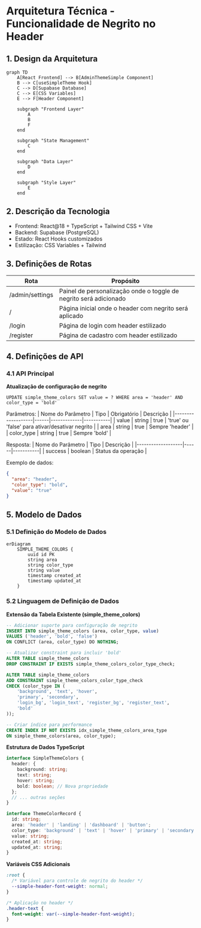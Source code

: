 # Arquitetura Técnica - Funcionalidade de Negrito no Header

## 1. Design da Arquitetura

```mermaid
graph TD
    A[React Frontend] --> B[AdminThemeSimple Component]
    B --> C[useSimpleTheme Hook]
    C --> D[Supabase Database]
    C --> E[CSS Variables]
    E --> F[Header Component]

    subgraph "Frontend Layer"
        A
        B
        F
    end

    subgraph "State Management"
        C
    end

    subgraph "Data Layer"
        D
    end

    subgraph "Style Layer"
        E
    end
```

## 2. Descrição da Tecnologia

- Frontend: React@18 + TypeScript + Tailwind CSS + Vite
- Backend: Supabase (PostgreSQL)
- Estado: React Hooks customizados
- Estilização: CSS Variables + Tailwind

## 3. Definições de Rotas

| Rota | Propósito |
|------|-----------|
| /admin/settings | Painel de personalização onde o toggle de negrito será adicionado |
| / | Página inicial onde o header com negrito será aplicado |
| /login | Página de login com header estilizado |
| /register | Página de cadastro com header estilizado |

## 4. Definições de API

### 4.1 API Principal

**Atualização de configuração de negrito**
```
UPDATE simple_theme_colors SET value = ? WHERE area = 'header' AND color_type = 'bold'
```

Parâmetros:
| Nome do Parâmetro | Tipo | Obrigatório | Descrição |
|-------------------|------|-------------|-----------|
| value | string | true | 'true' ou 'false' para ativar/desativar negrito |
| area | string | true | Sempre 'header' |
| color_type | string | true | Sempre 'bold' |

Resposta:
| Nome do Parâmetro | Tipo | Descrição |
|-------------------|------|-----------|
| success | boolean | Status da operação |

Exemplo de dados:
```json
{
  "area": "header",
  "color_type": "bold",
  "value": "true"
}
```

## 5. Modelo de Dados

### 5.1 Definição do Modelo de Dados

```mermaid
erDiagram
    SIMPLE_THEME_COLORS {
        uuid id PK
        string area
        string color_type
        string value
        timestamp created_at
        timestamp updated_at
    }
```

### 5.2 Linguagem de Definição de Dados

**Extensão da Tabela Existente (simple_theme_colors)**
```sql
-- Adicionar suporte para configuração de negrito
INSERT INTO simple_theme_colors (area, color_type, value)
VALUES ('header', 'bold', 'false')
ON CONFLICT (area, color_type) DO NOTHING;

-- Atualizar constraint para incluir 'bold'
ALTER TABLE simple_theme_colors 
DROP CONSTRAINT IF EXISTS simple_theme_colors_color_type_check;

ALTER TABLE simple_theme_colors 
ADD CONSTRAINT simple_theme_colors_color_type_check 
CHECK (color_type IN (
    'background', 'text', 'hover', 
    'primary', 'secondary', 
    'login_bg', 'login_text', 'register_bg', 'register_text',
    'bold'
));

-- Criar índice para performance
CREATE INDEX IF NOT EXISTS idx_simple_theme_colors_area_type 
ON simple_theme_colors(area, color_type);
```

**Estrutura de Dados TypeScript**
```typescript
interface SimpleThemeColors {
  header: {
    background: string;
    text: string;
    hover: string;
    bold: boolean; // Nova propriedade
  };
  // ... outras seções
}

interface ThemeColorRecord {
  id: string;
  area: 'header' | 'landing' | 'dashboard' | 'button';
  color_type: 'background' | 'text' | 'hover' | 'primary' | 'secondary' | 'login_bg' | 'login_text' | 'register_bg' | 'register_text' | 'bold';
  value: string;
  created_at: string;
  updated_at: string;
}
```

**Variáveis CSS Adicionais**
```css
:root {
  /* Variável para controle de negrito do header */
  --simple-header-font-weight: normal;
}

/* Aplicação no header */
.header-text {
  font-weight: var(--simple-header-font-weight);
}
```